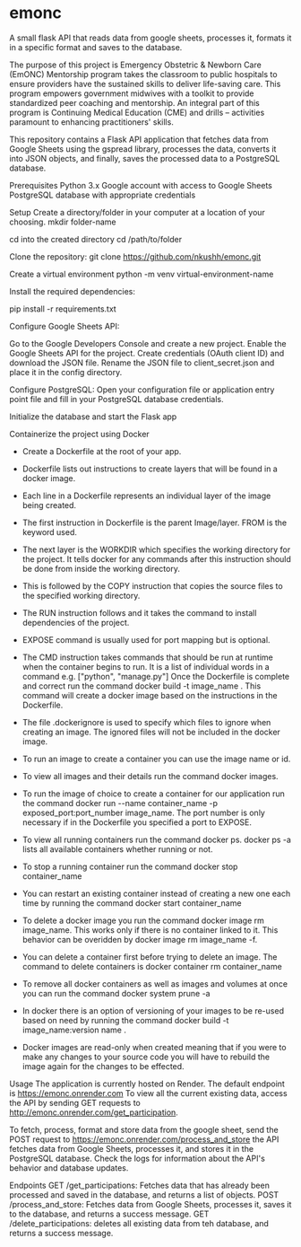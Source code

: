 # emonc
A small flask API that reads data from google sheets, processes it, formats it in a specific format and saves to the database.

The purpose of this project is Emergency Obstetric & Newborn Care (EmONC) Mentorship program takes the classroom to public hospitals 
to ensure providers have the sustained skills to deliver life-saving care. This program empowers government midwives with a toolkit 
to provide standardized peer coaching and mentorship. An integral part of this program is Continuing Medical Education (CME) and 
drills – activities paramount to enhancing practitioners' skills.

This repository contains a Flask API application that fetches data from Google Sheets using the gspread library, processes the data, 
converts it into JSON objects, and finally, saves the processed data to a PostgreSQL database.

Prerequisites
Python 3.x
Google account with access to Google Sheets
PostgreSQL database with appropriate credentials

Setup
Create a directory/folder in your computer at a location of your choosing.
mkdir folder-name

cd into the created directory
cd /path/to/folder

Clone the repository:
git clone https://github.com/nkushh/emonc.git

Create a virtual environment
python -m venv virtual-environment-name

Install the required dependencies:

pip install -r requirements.txt

Configure Google Sheets API:

Go to the Google Developers Console and create a new project.
Enable the Google Sheets API for the project.
Create credentials (OAuth client ID) and download the JSON file.
Rename the JSON file to client_secret.json and place it in the config directory.

Configure PostgreSQL:
Open your configuration file or application entry point file and fill in your PostgreSQL database credentials.

Initialize the database and start the Flask app

Containerize the project using Docker
- Create a Dockerfile at the root of your app.
- Dockerfile lists out instructions to create layers that will be found in a docker image.
- Each line in a Dockerfile represents an individual layer of the image being created.
- The first instruction in Dockerfile is the parent Image/layer. FROM is the keyword used.
- The next layer is the WORKDIR which specifies the working directory for the project. It tells docker for any commands after this instruction should be done from inside the working directory.
- This is followed by the COPY instruction that copies the source files to the specified working directory.
- The RUN instruction follows and it takes the command to install dependencies of the project.
- EXPOSE command is usually used for port mapping but is optional.
- The CMD instruction takes commands that should be run at runtime when the container begins to run. It is a list of individual words in a command e.g. ["python",  "manage.py"]
Once the Dockerfile is complete and correct run the command docker build -t image_name . This command will create a docker image based on the instructions in the Dockerfile.
- The file .dockerignore is used to specify which files to ignore when creating an image. The ignored files will not be included in the docker image.

- To run an image to create a container you can use the image name or id.
- To view all images and their details run the command docker images.
- To run the image of choice to create a container for our application run the command docker run --name container_name -p exposed_port:port_number image_name. The port number is only necessary if in the Dockerfile you specified a port to EXPOSE.
- To view all running containers run the command docker ps. docker ps -a lists all available containers whether running or not.
- To stop a running container run the command docker stop container_name
- You can restart an existing container instead of creating a new one each time by running the command docker start container_name
- To delete a docker image you run the command docker image rm image_name. This works only if there is no container linked to it. This behavior can be overidden by docker image rm image_name -f.
- You can delete a container first before trying to delete an image. The command to delete containers is docker container rm container_name
- To remove all docker containers as well as images and volumes at once you can run the command docker system prune -a 
- In docker there is an option of versioning of your images to be re-used based on need by running the command docker build -t image_name:version name . 
- Docker images are read-only when created meaning that if you were to make any changes to your source code you will have to rebuild the image again for the changes to be effected.

Usage
The application is currently hosted on Render.
The default endpoint is https://emonc.onrender.com
To view all the current existing data, access the API by sending GET requests to http://emonc.onrender.com/get_participation.

To fetch, process, format and store data from the google sheet, send the POST request to https://emonc.onrender.com/process_and_store the API fetches data from Google Sheets, processes it, and stores it in the PostgreSQL database.
Check the logs for information about the API's behavior and database updates.

Endpoints
GET /get_participations: Fetches data that has already been processed and saved in the database, and returns a list of objects.
POST /process_and_store: Fetches data from Google Sheets, processes it, saves it to the database, and returns a success message.
GET /delete_participations: deletes all existing data from teh database, and returns a success message.
